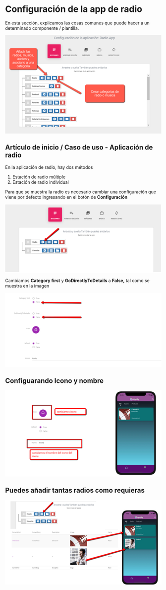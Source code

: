 # Configuración de la app de radio

En esta sección, explicamos las cosas comunes que puede hacer a un determinado componente / plantilla.

![](../.gitbook/assets/image%20%2821%29.png)

## Artículo de inicio / Caso de uso - Aplicación de radio <a id="startup-item-use-case-radio-app"></a>

En la aplicación de radio, hay dos métodos

1. Estación de radio múltiple
2. Estación de radio individual

Para que se muestra la radio es necesario cambiar una configuración que viene por defecto ingresando en el botón de **Configuración**

![](../.gitbook/assets/radio_1.png)

Cambiamos **Category first** y **GoDirectlyToDetails** a **False,** tal como se muestra en la imagen

![](../.gitbook/assets/radio_2.png)

## Configuarando Icono y nombre

![](../.gitbook/assets/radio_.png)

## Puedes añadir tantas radios como requieras

![](../.gitbook/assets/radio_4.png)

